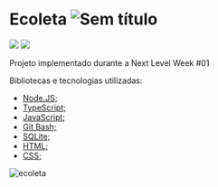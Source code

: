 # Ecoleta ![Sem título](https://user-images.githubusercontent.com/38790522/87840851-21632d80-c878-11ea-9953-2d7b5aa132d1.png)


<img src="https://img.icons8.com/doodle/48/000000/eco.png"/> <img src="https://img.icons8.com/color/48/000000/recycle-sign.png"/>

Projeto implementado durante a Next Level Week #01

Bibliotecas e tecnologias utilizadas:
- [Node.JS;](https://nodejs.org/en/)
- [TypeScript;](https://www.typescriptlang.org/)
- [JavaScript;](https://www.javascript.com/)
- [Git Bash;](https://gitforwindows.org/)
- [SQLite;](https://www.sqlite.org/index.html)
- [HTML;](https://developer.mozilla.org/pt-BR/docs/Web/HTML)
- [CSS;](https://developer.mozilla.org/pt-BR/docs/Web/CSS)


![ecoleta](https://user-images.githubusercontent.com/38790522/87840292-473b0300-c875-11ea-80b7-dfbf8e87a43c.png)

